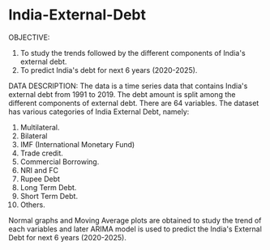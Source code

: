 # India-External-Debt
OBJECTIVE: 
  1) To study the trends followed by the different components of India's external debt.
  2) To predict India's debt for next 6 years (2020-2025).

DATA DESCRIPTION:
    The data is a time series data that contains India's external debt from 1991 to 2019. The debt amount is split among the different components of external debt.
There are 64 variables. The dataset has various categories of India External Debt, namely:
1) Multilateral.
2) Bilateral
3) IMF (International Monetary Fund)
4) Trade credit.
5) Commercial Borrowing.
6) NRI and FC
7) Rupee Debt
8) Long Term Debt.
9) Short Term Debt.
10) Others.

Normal graphs and Moving Average plots are obtained to study the trend of each variables and later ARIMA model is used to predict the India's External Debt for next 6 years (2020-2025).
